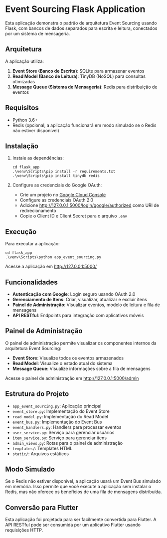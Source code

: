 # Event Sourcing Flask Application

Esta aplicação demonstra o padrão de arquitetura Event Sourcing usando Flask, com bancos de dados separados para escrita e leitura, conectados por um sistema de mensageria.

## Arquitetura

A aplicação utiliza:

1. **Event Store (Banco de Escrita)**: SQLite para armazenar eventos
2. **Read Model (Banco de Leitura)**: TinyDB (NoSQL) para consultas otimizadas
3. **Message Queue (Sistema de Mensageria)**: Redis para distribuição de eventos

## Requisitos

- Python 3.6+
- Redis (opcional, a aplicação funcionará em modo simulado se o Redis não estiver disponível)

## Instalação

1. Instale as dependências:
   ```
   cd flask_app
   .\venv\Scripts\pip install -r requirements.txt
   .\venv\Scripts\pip install tinydb redis
   ```

2. Configure as credenciais do Google OAuth:
   - Crie um projeto no [Google Cloud Console](https://console.cloud.google.com/)
   - Configure as credenciais OAuth 2.0
   - Adicione http://127.0.0.1:5000/login/google/authorized como URI de redirecionamento
   - Copie o Client ID e Client Secret para o arquivo `.env`

## Execução

Para executar a aplicação:

```
cd flask_app
.\venv\Scripts\python app_event_sourcing.py
```

Acesse a aplicação em http://127.0.0.1:5000/

## Funcionalidades

- **Autenticação com Google**: Login seguro usando OAuth 2.0
- **Gerenciamento de Itens**: Criar, visualizar, atualizar e excluir itens
- **Painel de Administração**: Visualizar eventos, modelo de leitura e fila de mensagens
- **API RESTful**: Endpoints para integração com aplicativos móveis

## Painel de Administração

O painel de administração permite visualizar os componentes internos da arquitetura Event Sourcing:

- **Event Store**: Visualize todos os eventos armazenados
- **Read Model**: Visualize o estado atual do sistema
- **Message Queue**: Visualize informações sobre a fila de mensagens

Acesse o painel de administração em http://127.0.0.1:5000/admin

## Estrutura do Projeto

- `app_event_sourcing.py`: Aplicação principal
- `event_store.py`: Implementação do Event Store
- `read_model.py`: Implementação do Read Model
- `event_bus.py`: Implementação do Event Bus
- `event_handlers.py`: Handlers para processar eventos
- `user_service.py`: Serviço para gerenciar usuários
- `item_service.py`: Serviço para gerenciar itens
- `admin_views.py`: Rotas para o painel de administração
- `templates/`: Templates HTML
- `static/`: Arquivos estáticos

## Modo Simulado

Se o Redis não estiver disponível, a aplicação usará um Event Bus simulado em memória. Isso permite que você execute a aplicação sem instalar o Redis, mas não oferece os benefícios de uma fila de mensagens distribuída.

## Conversão para Flutter

Esta aplicação foi projetada para ser facilmente convertida para Flutter. A API RESTful pode ser consumida por um aplicativo Flutter usando requisições HTTP.

